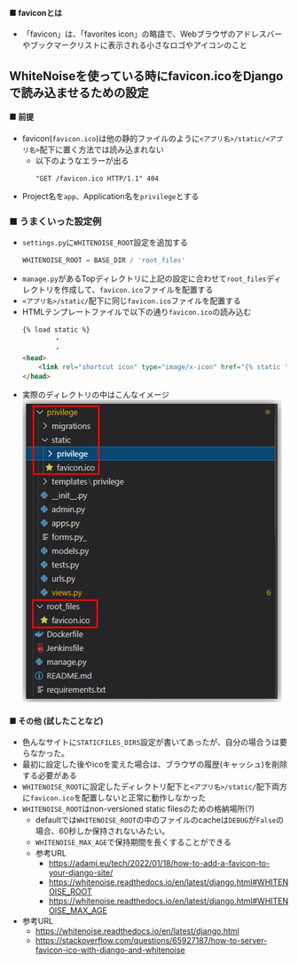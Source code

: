 #### ■ faviconとは
- 「favicon」は、「favorites icon」の略語で、Webブラウザのアドレスバーやブックマークリストに表示される小さなロゴやアイコンのこと

## WhiteNoiseを使っている時にfavicon.icoをDjangoで読み込ませるための設定
#### ■ 前提
- favicon(`favicon.ico`)は他の静的ファイルのように`<アプリ名>/static/<アプリ名>`配下に置く方法では読み込まれない
  - 以下のようなエラーが出る
    ~~~
    "GET /favicon.ico HTTP/1.1" 404
    ~~~
- Project名を`app`、Application名を`privilege`とする

### ■ うまくいった設定例
- `settings.py`に`WHITENOISE_ROOT`設定を追加する
  ~~~python
  WHITENOISE_ROOT = BASE_DIR / 'root_files'
  ~~~
- `manage.py`があるTopディレクトリに上記の設定に合わせて`root_files`ディレクトリを作成して、`favicon.ico`ファイルを配置する
- `<アプリ名>/static/`配下に同じ`favicon.ico`ファイルを配置する
- HTMLテンプレートファイルで以下の通り`favicon.ico`の読み込む
  ~~~html
  {% load static %}
          ・
          ・
  <head>
      <link rel="shortcut icon" type="image/x-icon" href="{% static 'favicon.ico' %}">
  </head>
  ~~~
- 実際のディレクトリの中はこんなイメージ  
  ![favicon](../image/favicon.jpg)

#### ■ その他 (試したことなど)
- 色んなサイトに`STATICFILES_DIRS`設定が書いてあったが、自分の場合うは要らなかった。
- 最初に設定した後やicoを変えた場合は、ブラウザの履歴(キャッシュ)を削除する必要がある
- `WHITENOISE_ROOT`に設定したディレクトリ配下と`<アプリ名>/static/`配下両方に`favicon.ico`を配置しないと正常に動作しなかった
- `WHITENOISE_ROOT`はnon-versioned static filesのための格納場所(?)
  - defaultでは`WHITENOISE_ROOT`の中のファイルのcacheは`DEBUG`が`False`の場合、60秒しか保持されないみたい。
  - `WHITENOISE_MAX_AGE`で保持期間を長くすることができる
  - 参考URL
    - https://adamj.eu/tech/2022/01/18/how-to-add-a-favicon-to-your-django-site/
    - https://whitenoise.readthedocs.io/en/latest/django.html#WHITENOISE_ROOT
    - https://whitenoise.readthedocs.io/en/latest/django.html#WHITENOISE_MAX_AGE
- 参考URL
  - https://whitenoise.readthedocs.io/en/latest/django.html
  - https://stackoverflow.com/questions/65927187/how-to-server-favicon-ico-with-django-and-whitenoise